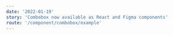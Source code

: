 ```yaml
---
date: '2022-01-19'
story: 'Combobox now available as React and Figma components'
route: '/component/combobox/example'
---
```

